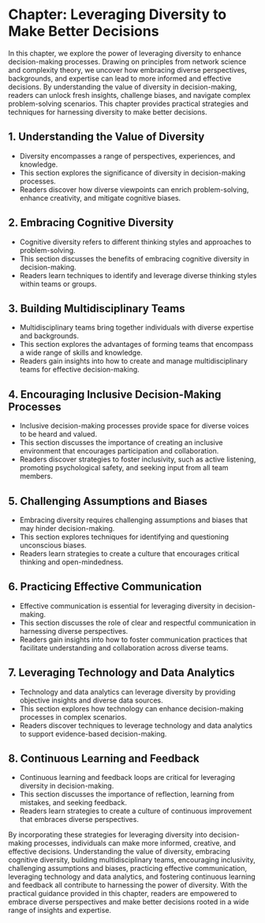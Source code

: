 Chapter: Leveraging Diversity to Make Better Decisions
======================================================

In this chapter, we explore the power of leveraging diversity to enhance decision-making processes. Drawing on principles from network science and complexity theory, we uncover how embracing diverse perspectives, backgrounds, and expertise can lead to more informed and effective decisions. By understanding the value of diversity in decision-making, readers can unlock fresh insights, challenge biases, and navigate complex problem-solving scenarios. This chapter provides practical strategies and techniques for harnessing diversity to make better decisions.

**1. Understanding the Value of Diversity**
-------------------------------------------

* Diversity encompasses a range of perspectives, experiences, and knowledge.
* This section explores the significance of diversity in decision-making processes.
* Readers discover how diverse viewpoints can enrich problem-solving, enhance creativity, and mitigate cognitive biases.

**2. Embracing Cognitive Diversity**
------------------------------------

* Cognitive diversity refers to different thinking styles and approaches to problem-solving.
* This section discusses the benefits of embracing cognitive diversity in decision-making.
* Readers learn techniques to identify and leverage diverse thinking styles within teams or groups.

**3. Building Multidisciplinary Teams**
---------------------------------------

* Multidisciplinary teams bring together individuals with diverse expertise and backgrounds.
* This section explores the advantages of forming teams that encompass a wide range of skills and knowledge.
* Readers gain insights into how to create and manage multidisciplinary teams for effective decision-making.

**4. Encouraging Inclusive Decision-Making Processes**
------------------------------------------------------

* Inclusive decision-making processes provide space for diverse voices to be heard and valued.
* This section discusses the importance of creating an inclusive environment that encourages participation and collaboration.
* Readers discover strategies to foster inclusivity, such as active listening, promoting psychological safety, and seeking input from all team members.

**5. Challenging Assumptions and Biases**
-----------------------------------------

* Embracing diversity requires challenging assumptions and biases that may hinder decision-making.
* This section explores techniques for identifying and questioning unconscious biases.
* Readers learn strategies to create a culture that encourages critical thinking and open-mindedness.

**6. Practicing Effective Communication**
-----------------------------------------

* Effective communication is essential for leveraging diversity in decision-making.
* This section discusses the role of clear and respectful communication in harnessing diverse perspectives.
* Readers gain insights into how to foster communication practices that facilitate understanding and collaboration across diverse teams.

**7. Leveraging Technology and Data Analytics**
-----------------------------------------------

* Technology and data analytics can leverage diversity by providing objective insights and diverse data sources.
* This section explores how technology can enhance decision-making processes in complex scenarios.
* Readers discover techniques to leverage technology and data analytics to support evidence-based decision-making.

**8. Continuous Learning and Feedback**
---------------------------------------

* Continuous learning and feedback loops are critical for leveraging diversity in decision-making.
* This section discusses the importance of reflection, learning from mistakes, and seeking feedback.
* Readers learn strategies to create a culture of continuous improvement that embraces diverse perspectives.

By incorporating these strategies for leveraging diversity into decision-making processes, individuals can make more informed, creative, and effective decisions. Understanding the value of diversity, embracing cognitive diversity, building multidisciplinary teams, encouraging inclusivity, challenging assumptions and biases, practicing effective communication, leveraging technology and data analytics, and fostering continuous learning and feedback all contribute to harnessing the power of diversity. With the practical guidance provided in this chapter, readers are empowered to embrace diverse perspectives and make better decisions rooted in a wide range of insights and expertise.
